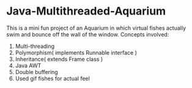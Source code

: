 # Java-Multithreaded-Aquarium
This is a mini fun project of an Aquarium in which virtual fishes actually swim and bounce off the wall of the window.
Concepts involved:
1. Multi-threading
2. Polymorphism( implements Runnable interface )
3. Inheritance( extends Frame class ) 
4. Java AWT
5. Double buffering
5. Used gif fishes for actual feel
 
